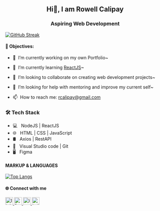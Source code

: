 <h2 align="center">Hi👋, I am Rowell Calipay</h2>
<h3 align="center" >Aspiring Web Development</h3>

[![GitHub Streak](https://streak-stats.demolab.com?user=crux16&theme=dracula&hide_border=true&border_radius=10&date_format=M%20j%5B%2C%20Y%5D&mode=weekly&card_width=1000&background=90%2C120C48D4%2C1F1E39BB&currStreakNum=61EB87&currStreakLabel=61EB87&dates=45D1EB&sideNums=61EB87)](https://git.io/streak-stats)
 

<h4>🔑 Objectives:</h4>

- 🔭&nbsp; I’m currently working on my own Portfolio~
  
- 🌱&nbsp; I’m currently learning <a href="https://react.dev/learn" target="_target">ReactJS</a>~
  
- 👯&nbsp; I’m looking to collaborate on creating web development projects~
  
- 🤔&nbsp; I’m looking for help with mentoring and improve my current self~
  
- 📫&nbsp; How to reach me: <a href="email:rcalipay">rcalipay@gmail.com</a>

<h3>🛠 Tech Stack</h3>

- 💻 &nbsp; NodeJS | ReactJS <!-- Python | Dart | Java | C++  -->
- 🌐 &nbsp; HTML | CSS | JavaScript <!-- | Bootstrap --> 
- 🛢 &nbsp; Axios | RestAPI
- 🔧 &nbsp;  Visual Studio code | Git
- 🖥 &nbsp; Figma

<h4>MARKUP & LANGUAGES</h4>

[![Top Langs](https://github-readme-stats.vercel.app/api/top-langs/?username=crux16&layout=compact&text_color=daf7dc&bg_color=151515)](https://github.com/crux16/github-readme-stats)

<h4>🌐 Connect with me</h4>
<p>
  <a href="https://www.linkedin.com/in/rowell-calipay-214760276/">
    <img title="linkedIn" src="https://upload.wikimedia.org/wikipedia/commons/thumb/8/81/LinkedIn_icon.svg/72px-LinkedIn_icon.svg.png?20210220164014" alt="linkedIn" width="24" height="24" />
  </a>

  <a href="https://facebook.com/rowell.calipay16/">
    <img title="facebook" src="https://upload.wikimedia.org/wikipedia/en/thumb/0/04/Facebook_f_logo_%282021%29.svg/512px-Facebook_f_logo_%282021%29.svg.png?20210818083032" alt="facebook" width="24" height="24" />
  </a>
  
  <a href="https://www.instagram.com/rowellcalipay/">
    <img title="instagram" src="https://static.cdninstagram.com/rsrc.php/v3/yI/r/VsNE-OHk_8a.png" alt="instagram" width="24" height="24" />
  </a>
  
  <a href="https://twitter.com/rcalipay">    
     <img title="twitter" src="https://github.com/crux16/crux16/assets/30309887/18847adb-60b1-4dfb-b95f-aefa82c5e9ae" alt="twitter" width="24" height="24" />
  </a>
</p>
